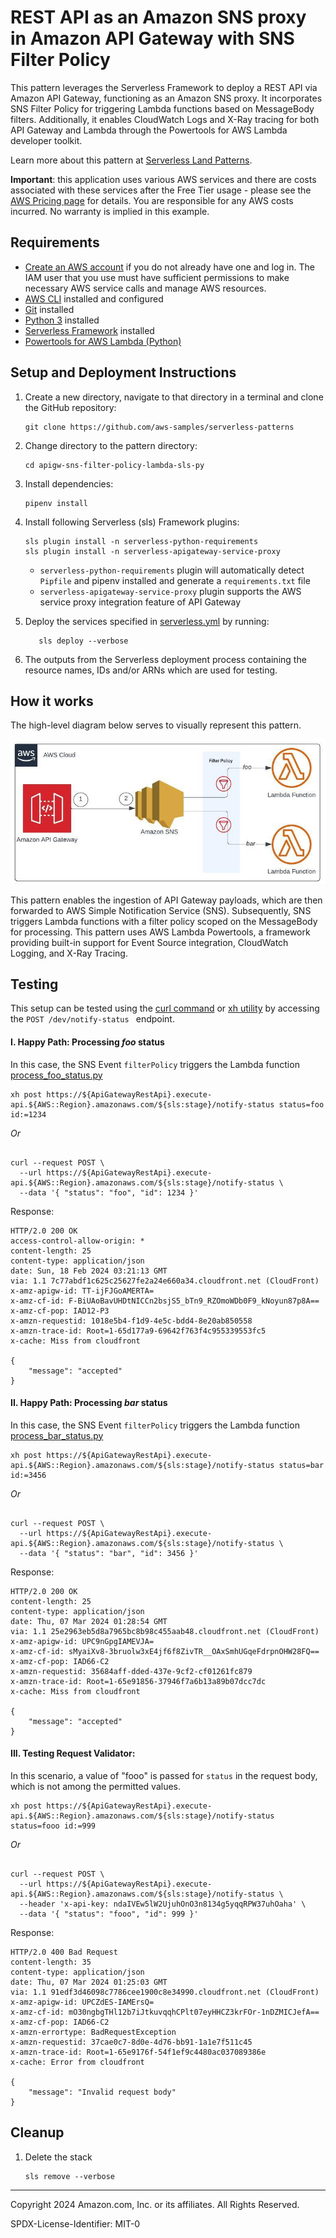 # REST API as an Amazon SNS proxy in Amazon API Gateway with SNS Filter Policy

This pattern leverages the Serverless Framework to deploy a REST API via Amazon API Gateway, functioning as an Amazon SNS proxy. It incorporates SNS Filter Policy for triggering Lambda functions based on MessageBody filters. Additionally, it enables CloudWatch Logs and X-Ray tracing for both API Gateway and Lambda through the Powertools for AWS Lambda developer toolkit.

Learn more about this pattern
at [Serverless Land Patterns](https://serverlessland.com/patterns/apigw-sns-filter-policy-lambda-sls-py).

**Important**: this application uses various AWS services and there are costs associated with these services after the Free
Tier usage - please see the [AWS Pricing page](https://aws.amazon.com/pricing/) for details. You are responsible for any
AWS costs incurred. No warranty is implied in this example.

## Requirements

* [Create an AWS account](https://portal.aws.amazon.com/gp/aws/developer/registration/index.html) if you do not already
  have one and log in. The IAM user that you use must have sufficient permissions to make necessary AWS service calls
  and manage AWS resources.
* [AWS CLI](https://docs.aws.amazon.com/cli/latest/userguide/install-cliv2.html) installed and configured
* [Git](https://git-scm.com/book/en/v2/Getting-Started-Installing-Git) installed
* [Python 3](https://www.python.org/downloads/) installed
* [Serverless Framework](https://www.serverless.com/framework/docs/getting-started) installed
* [Powertools for AWS Lambda (Python)](https://docs.powertools.aws.dev/lambda/python/latest/)

## Setup and Deployment Instructions

1. Create a new directory, navigate to that directory in a terminal and clone the GitHub repository:
    ```commandline
    git clone https://github.com/aws-samples/serverless-patterns
    ```
2. Change directory to the pattern directory:
    ```commandline
    cd apigw-sns-filter-policy-lambda-sls-py
    ```
3. Install dependencies:
    ```commandline
    pipenv install
    ```
4. Install following Serverless (sls) Framework plugins:
    ```commandline
    sls plugin install -n serverless-python-requirements
    sls plugin install -n serverless-apigateway-service-proxy
    ```
   - `serverless-python-requirements` plugin will automatically detect `Pipfile` and pipenv installed and generate a `requirements.txt` file
   - `serverless-apigateway-service-proxy` plugin supports the AWS service proxy integration feature of API Gateway

5. Deploy the services specified in [serverless.yml](./serverless-compose.yml) by running:
   ```commandline
      sls deploy --verbose
   ```
6. The outputs from the Serverless deployment process containing the resource names, IDs and/or ARNs which are used for
   testing.


## How it works

The high-level diagram below serves to visually represent this pattern.

![apigw-sns-filter-policy-lambda-sls-py.jpeg](./docs/apigw-sns-filter-policy-lambda-sls-py.jpeg)

This pattern enables the ingestion of API Gateway payloads, which are then forwarded to AWS Simple Notification Service (SNS). 
Subsequently, SNS triggers Lambda functions with a filter policy scoped on the MessageBody for processing. 
This pattern uses AWS Lambda Powertools, a framework providing built-in support for Event Source integration, CloudWatch Logging, and X-Ray Tracing. 

## Testing

This setup can be tested using the [curl command](https://github.com/curl/curl/blob/master/docs/MANUAL.md) or  [xh utility](https://github.com/ducaale/xh)  by accessing the `POST /dev/notify-status
` endpoint. 

#### I. Happy Path: Processing _foo_ status

In this case, the SNS Event `filterPolicy` triggers the Lambda function [process_foo_status.py](./functions/process_foo_status.py)

```commandline
xh post https://${ApiGatewayRestApi}.execute-api.${AWS::Region}.amazonaws.com/${sls:stage}/notify-status status=foo id:=1234
```
_Or_
```commandline

curl --request POST \
  --url https://${ApiGatewayRestApi}.execute-api.${AWS::Region}.amazonaws.com/${sls:stage}/notify-status \
  --data '{ "status": "foo", "id": 1234 }'
```
Response:

```commandline
HTTP/2.0 200 OK
access-control-allow-origin: *
content-length: 25
content-type: application/json
date: Sun, 18 Feb 2024 03:21:13 GMT
via: 1.1 7c77abdf1c625c25627fe2a24e660a34.cloudfront.net (CloudFront)
x-amz-apigw-id: TT-ijFJGoAMERTA=
x-amz-cf-id: F-BiUAoBavUHDtNICCn2bsjS5_bTn9_RZOmoWDb0F9_kNoyun87p8A==
x-amz-cf-pop: IAD12-P3
x-amzn-requestid: 1018e5b4-f1d9-4e5c-bdd4-8e20ab850558
x-amzn-trace-id: Root=1-65d177a9-69642f763f4c955339553fc5
x-cache: Miss from cloudfront

{
    "message": "accepted"
}

```

#### II. Happy Path: Processing _bar_ status

In this case, the SNS Event `filterPolicy` triggers the Lambda function [process_bar_status.py](./functions/process_bar_status.py)


```commandline
xh post https://${ApiGatewayRestApi}.execute-api.${AWS::Region}.amazonaws.com/${sls:stage}/notify-status status=bar id:=3456
```
_Or_
```commandline

curl --request POST \
  --url https://${ApiGatewayRestApi}.execute-api.${AWS::Region}.amazonaws.com/${sls:stage}/notify-status \
  --data '{ "status": "bar", "id": 3456 }'
```
Response:

```commandline
HTTP/2.0 200 OK
content-length: 25
content-type: application/json
date: Thu, 07 Mar 2024 01:28:54 GMT
via: 1.1 25e2963eb5d8a7965bc8b98c455aab48.cloudfront.net (CloudFront)
x-amz-apigw-id: UPC9nGpgIAMEVJA=
x-amz-cf-id: sMyaiXv8-3bruolw3xE4jf6f8ZivTR__OAxSmhUGqeFdrpnOHW28FQ==
x-amz-cf-pop: IAD66-C2
x-amzn-requestid: 35684aff-dded-437e-9cf2-cf01261fc879
x-amzn-trace-id: Root=1-65e91856-37946f7a6b13a89b07dcc7dc
x-cache: Miss from cloudfront

{
    "message": "accepted"
}

```


#### III. Testing Request Validator:

In this scenario, a value of "fooo" is passed for `status` in the request body, which is not among the permitted values.

```commandline
xh post https://${ApiGatewayRestApi}.execute-api.${AWS::Region}.amazonaws.com/${sls:stage}/notify-status status=fooo id:=999
```
_Or_
```commandline

curl --request POST \
  --url https://${ApiGatewayRestApi}.execute-api.${AWS::Region}.amazonaws.com/${sls:stage}/notify-status \
  --header 'x-api-key: ndaIVEw5lW2UjuhOnO3n8134g5yqqRPW37uhOaha' \
  --data '{ "status": "fooo", "id": 999 }'
```
Response:

```commandline
HTTP/2.0 400 Bad Request
content-length: 35
content-type: application/json
date: Thu, 07 Mar 2024 01:25:03 GMT
via: 1.1 91edf3d46098c7786cee1900c8e34990.cloudfront.net (CloudFront)
x-amz-apigw-id: UPCZdES-IAMErsQ=
x-amz-cf-id: mO30ngbgTHl12b7iJtkuvqqhCPlt07eyHHCZ3krFOr-1nDZMICJefA==
x-amz-cf-pop: IAD66-C2
x-amzn-errortype: BadRequestException
x-amzn-requestid: 37cae0c7-8d0e-4d76-bb91-1a1e7f511c45
x-amzn-trace-id: Root=1-65e9176f-54f1ef9c4480ac037089386e
x-cache: Error from cloudfront

{
    "message": "Invalid request body"
}
```
## Cleanup

1. Delete the stack
    ```commandline
    sls remove --verbose
    ```
----
Copyright 2024 Amazon.com, Inc. or its affiliates. All Rights Reserved.

SPDX-License-Identifier: MIT-0
